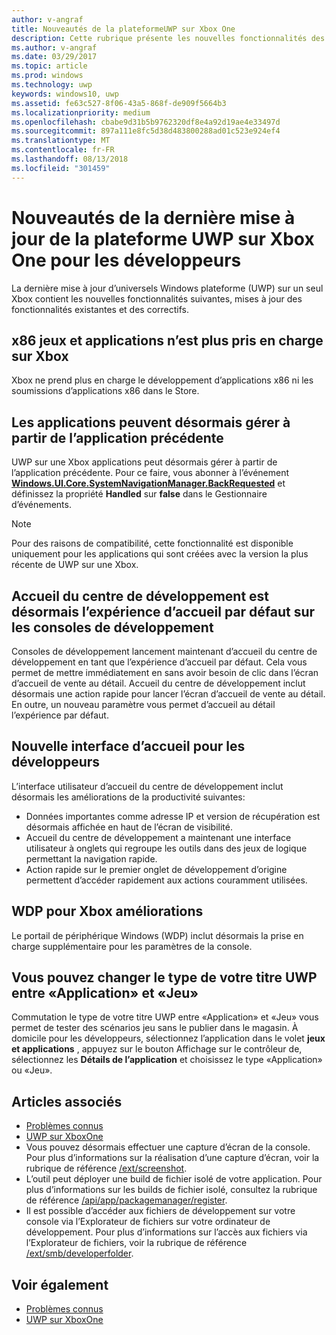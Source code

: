 ```yaml
---
author: v-angraf
title: Nouveautés de la plateformeUWP sur Xbox One
description: Cette rubrique présente les nouvelles fonctionnalités des applications UWP sur XboxOne.
ms.author: v-angraf
ms.date: 03/29/2017
ms.topic: article
ms.prod: windows
ms.technology: uwp
keywords: windows10, uwp
ms.assetid: fe63c527-8f06-43a5-868f-de909f5664b3
ms.localizationpriority: medium
ms.openlocfilehash: cbabe9d31b5b9762320df8e4a92d19ae4e33497d
ms.sourcegitcommit: 897a111e8fc5d38d483800288ad01c523e924ef4
ms.translationtype: MT
ms.contentlocale: fr-FR
ms.lasthandoff: 08/13/2018
ms.locfileid: "301459"
---
```

# <a name="whats-new-for-developers-in-the-latest-update-of-uwp-on-xbox-one"></a>Nouveautés de la dernière mise à jour de la plateforme UWP sur Xbox One pour les développeurs

La dernière mise à jour d’universels Windows plateforme (UWP) sur un seul Xbox contient les nouvelles fonctionnalités suivantes, mises à jour des fonctionnalités existantes et des correctifs.

## <a name="x86-apps-and-games-are-no-longer-supported-on-xbox"></a>x86 jeux et applications n’est plus pris en charge sur Xbox  
Xbox ne prend plus en charge le développement d’applications x86 ni les soumissions d’applications x86 dans le Store.

## <a name="apps-can-now-support-navigating-back-to-the-previous-app"></a>Les applications peuvent désormais gérer à partir de l’application précédente 
UWP sur une Xbox applications peut désormais gérer à partir de l’application précédente. Pour ce faire, vous abonner à l’événement [**Windows.UI.Core.SystemNavigationManager.BackRequested**](https://msdn.microsoft.com/library/windows/apps/dn893595) et définissez la propriété **Handled** sur **false** dans le Gestionnaire d’événements.

> [!NOTE]
> Pour des raisons de compatibilité, cette fonctionnalité est disponible uniquement pour les applications qui sont créées avec la version la plus récente de UWP sur une Xbox. 

## <a name="dev-home-is-now-the-default-home-experience-on-development-consoles"></a>Accueil du centre de développement est désormais l’expérience d’accueil par défaut sur les consoles de développement
Consoles de développement lancement maintenant d’accueil du centre de développement en tant que l’expérience d’accueil par défaut. Cela vous permet de mettre immédiatement en sans avoir besoin de clic dans l’écran d’accueil de vente au détail. Accueil du centre de développement inclut désormais une action rapide pour lancer l’écran d’accueil de vente au détail. En outre, un nouveau paramètre vous permet d’accueil au détail l’expérience par défaut. 

## <a name="new-dev-home-user-interface"></a>Nouvelle interface d’accueil pour les développeurs
L’interface utilisateur d’accueil du centre de développement inclut désormais les améliorations de la productivité suivantes:
 - Données importantes comme adresse IP et version de récupération est désormais affichée en haut de l’écran de visibilité. 
 - Accueil du centre de développement a maintenant une interface utilisateur à onglets qui regroupe les outils dans des jeux de logique permettant la navigation rapide.
 - Action rapide sur le premier onglet de développement d’origine permettent d’accéder rapidement aux actions couramment utilisées. 

## <a name="wdp-for-xbox-enhancements"></a>WDP pour Xbox améliorations
Le portail de périphérique Windows (WDP) inclut désormais la prise en charge supplémentaire pour les paramètres de la console. 

## <a name="you-can-now-switch-the-type-of-your-uwp-title-between-app-and-game"></a>Vous pouvez changer le type de votre titre UWP entre «Application» et «Jeu»
Commutation le type de votre titre UWP entre «Application» et «Jeu» vous permet de tester des scénarios jeu sans le publier dans le magasin. À domicile pour les développeurs, sélectionnez l’application dans le volet **jeux et applications** , appuyez sur le bouton Affichage sur le contrôleur de, sélectionnez les **Détails de l’application** et choisissez le type «Application» ou «Jeu».

## <a name="see-also"></a>Articles associés
- [Problèmes connus](known-issues.md)
- [UWP sur XboxOne](index.md)
 - Vous pouvez désormais effectuer une capture d’écran de la console. Pour plus d’informations sur la réalisation d’une capture d’écran, voir la rubrique de référence [/ext/screenshot](wdp-media-capture-api.md).
 - L’outil peut déployer une build de fichier isolé de votre application. Pour plus d’informations sur les builds de fichier isolé, consultez la rubrique de référence [/api/app/packagemanager/register](wdp-loose-folder-register-api.md).
 - Il est possible d’accéder aux fichiers de développement sur votre console via l’Explorateur de fichiers sur votre ordinateur de développement. Pour plus d’informations sur l’accès aux fichiers via l’Explorateur de fichiers, voir la rubrique de référence [/ext/smb/developerfolder](wdp-smb-api.md).

## <a name="see-also"></a>Voir également
- [Problèmes connus](known-issues.md)
- [UWP sur XboxOne](index.md)
